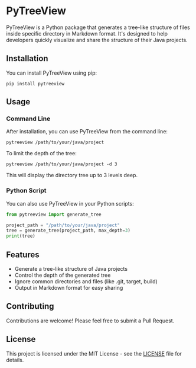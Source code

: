 # PyTreeView

PyTreeView is a Python package that generates a tree-like structure of files inside specific directory in Markdown format. It's designed to help developers quickly visualize and share the structure of their Java projects.

## Installation

You can install PyTreeView using pip:

```
pip install pytreeview
```

## Usage

### Command Line

After installation, you can use PyTreeView from the command line:

```
pytreeview /path/to/your/java/project
```

To limit the depth of the tree:

```
pytreeview /path/to/your/java/project -d 3
```

This will display the directory tree up to 3 levels deep.

### Python Script

You can also use PyTreeView in your Python scripts:

```python
from pytreeview import generate_tree

project_path = "/path/to/your/java/project"
tree = generate_tree(project_path, max_depth=3)
print(tree)
```

## Features

- Generate a tree-like structure of Java projects
- Control the depth of the generated tree
- Ignore common directories and files (like .git, target, build)
- Output in Markdown format for easy sharing

## Contributing

Contributions are welcome! Please feel free to submit a Pull Request.

## License

This project is licensed under the MIT License - see the [LICENSE](LICENSE) file for details.